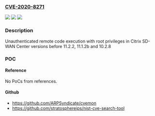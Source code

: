 ### [CVE-2020-8271](https://cve.mitre.org/cgi-bin/cvename.cgi?name=CVE-2020-8271)
![](https://img.shields.io/static/v1?label=Product&message=Citrix%20SD-WAN%20Center&color=blue)
![](https://img.shields.io/static/v1?label=Version&message=Fixed%20in%2011.2.2%2C%2011.1.2b%20and%2010.2.8%20&color=brightgreen)
![](https://img.shields.io/static/v1?label=Vulnerability&message=Relative%20Path%20Traversal%20(CWE-23)&color=brightgreen)

### Description

Unauthenticated remote code execution with root privileges in Citrix SD-WAN Center versions before 11.2.2, 11.1.2b and 10.2.8

### POC

#### Reference
No PoCs from references.

#### Github
- https://github.com/ARPSyndicate/cvemon
- https://github.com/stratosphereips/nist-cve-search-tool

